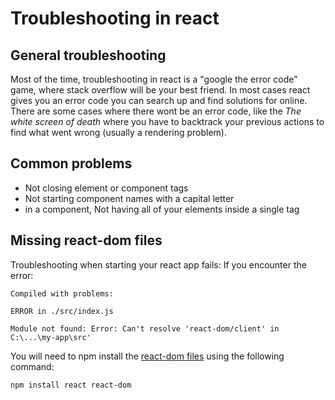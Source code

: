 # Troubleshooting in react

## General troubleshooting

Most of the time, troubleshooting in react is a "google the error code" game, where stack overflow will be your best friend. In most cases react gives you an error code you can search up and find solutions for online. There are some cases where there wont be an error code, like the *The white screen of death* where you have to backtrack your previous actions to find what went wrong (usually a rendering problem).

## Common problems

- Not closing element or component tags
- Not starting component names with a capital letter
- in a component, Not having all of your elements inside a single tag

## Missing react-dom files

Troubleshooting when starting your react app fails:
If you encounter the error:

```terminal
Compiled with problems:

ERROR in ./src/index.js 

Module not found: Error: Can't resolve 'react-dom/client' in C:\...\my-app\src'
```

You will need to npm install the [react-dom files](https://www.npmjs.com/package/react-dom) using the following command:

```terminal
npm install react react-dom
```
